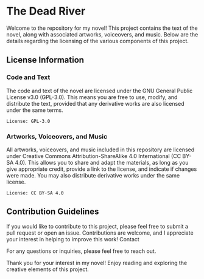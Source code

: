 # The Dead River

Welcome to the repository for my novel! This project contains the text of the novel, along with associated artworks, voiceovers, and music. Below are the details regarding the licensing of the various components of this project.

## License Information

### Code and Text

The code and text of the novel are licensed under the GNU General Public License v3.0 (GPL-3.0). This means you are free to use, modify, and distribute the text, provided that any derivative works are also licensed under the same terms.

    License: GPL-3.0

### Artworks, Voiceovers, and Music

All artworks, voiceovers, and music included in this repository are licensed under Creative Commons Attribution-ShareAlike 4.0 International (CC BY-SA 4.0). This allows you to share and adapt the materials, as long as you give appropriate credit, provide a link to the license, and indicate if changes were made. You may also distribute derivative works under the same license.

    License: CC BY-SA 4.0

## Contribution Guidelines

If you would like to contribute to this project, please feel free to submit a pull request or open an issue. Contributions are welcome, and I appreciate your interest in helping to improve this work!
Contact

For any questions or inquiries, please feel free to reach out.

Thank you for your interest in my novel! Enjoy reading and exploring the creative elements of this project.
